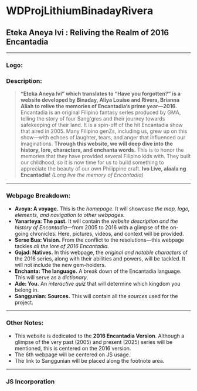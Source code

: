 # WDProjLithiumBinadayRivera
## Eteka Aneya Ivi : Reliving the Realm of 2016 Encantadia
******
### Logo:

### Description:
> **“Eteka Aneya Ivi” which translates to “Have you forgotten?” is a website developed by Binaday, Aliya Louise and Rivera, Brianna Aliah to relive the memories of Encantadia’s prime year—2016.** Encantadia is an original Filipino fantasy series produced by GMA, telling the story of four Sang'gres and their journey towards safekeeping of their land. It is a spin-off of the hit Encantadia show that aired in 2005. Many Filipino genZs, including us, grew up on this show—with echoes of laughter, tears, and anger that influenced our imaginations. **Through this website, we will deep dive into the history, lore, characters, and enchanta words.** This is to honor the memories that they have provided several Filipino kids with. They built our childhood, so it is now time for us to build something to appreciate the beauty of our own Philippine craft. **Ivo Live, alaala ng Encantadia!** *(Long live the memory of Encantadia)*
******
### Webpage Breakdown:
* **Avoya: A voyage.** This is the *homepage*. It will showcase *the map, logo, elements, and navigation to other webpages.*
* **Yanarteya: The past.** It will contain the *website description and the history of Encantadia*—from 2005 to 2016 with a glimpse of the on-going chronicles. Here, pictures, videos, and context will be provided.
* **Serse Bua: Vision.** From the conflict to the resolutions—this webpage tackles *all the lore of 2016 Encantadia.*
* **Gajad: Natives.** In this webpage, the *original and notable characters* of the 2016 series, along with their abilities and powers, will be tackled. It will not include the new gem-holders.
* **Enchanta: The language.** A break down of the Encantadia language. This will serve as a *dictionary*.
* **Ade: You.** An *interactive quiz* that will determine which kingdom you belong in.
* **Sanggunian: Sources.** This will contain all the *sources* used for the project.
******
### Other Notes:
- This website is dedicated to the **2016 Encantadia Version**. Although a glimpse of the very past (2005) and present (2025) series will be mentioned, this is centered on the 2016 version.
- The 6th webpage will be centered on JS usage.
- The link to Sanggunian will be placed along the footnote area.
******
### JS Incorporation
